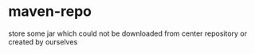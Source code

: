 # maven-repo
store some jar which could not be downloaded from center repository or created by ourselves
